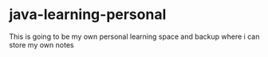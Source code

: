 # java-learning-personal
This is going to be my own personal learning space and backup where i can store my own notes

